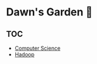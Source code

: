 # Dawn's Garden 🌲

## TOC

- [Computer Science](./Computer%20Science/README.md)
- [Hadoop](./Hadoop/README.md)